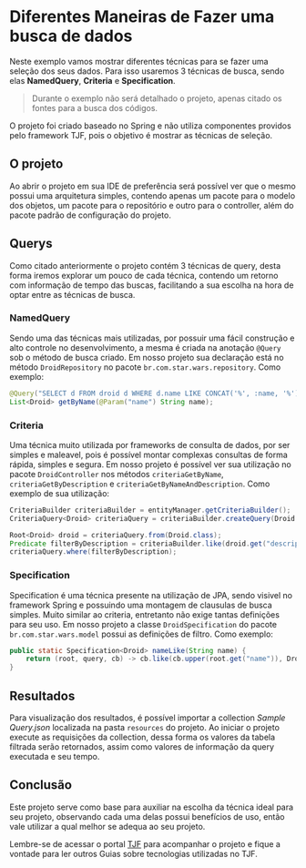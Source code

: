 # Diferentes Maneiras de Fazer uma busca de dados

Neste exemplo vamos mostrar diferentes técnicas para se fazer uma seleção dos seus dados. Para isso usaremos 3 técnicas de busca, sendo elas **NamedQuery**, **Criteria** e **Specification**. 

> Durante o exemplo não será detalhado o projeto, apenas citado os fontes para a busca dos códigos.

O projeto foi criado baseado no Spring e não utiliza componentes providos pelo framework TJF, pois o objetivo é mostrar as técnicas de seleção.

## O projeto

Ao abrir o projeto em sua IDE de preferência será possível ver que o mesmo possui uma arquitetura simples, contendo apenas um pacote para o modelo dos objetos, um pacote para o repositório e outro para o controller, além do pacote padrão de configuração do projeto.

## Querys

Como citado anteriormente o projeto contém 3 técnicas de query, desta forma iremos explorar um pouco de cada técnica, contendo um retorno com informação de tempo das buscas, facilitando a sua escolha na hora de optar entre as técnicas de busca.

### NamedQuery

Sendo uma das técnicas mais utilizadas, por possuir uma fácil construção e alto controle no desenvolvimento, a mesma é criada na anotação `@Query` sob o método de busca criado. Em nosso projeto sua declaração está no método `DroidRepository` no pacote `br.com.star.wars.repository`. Como exemplo:

```java
@Query("SELECT d FROM droid d WHERE d.name LIKE CONCAT('%', :name, '%')")
List<Droid> getByName(@Param("name") String name);
```

### Criteria

Uma técnica muito utilizada por frameworks de consulta de dados, por ser simples e maleavel, pois é possível montar complexas consultas de forma rápida, simples e segura. Em nosso projeto é possível ver sua utilização no pacote `DroidController` nos métodos `criteriaGetByName`, `criteriaGetByDescription` e `criteriaGetByNameAndDescription`. Como exemplo de sua utilização:

```java
CriteriaBuilder criteriaBuilder = entityManager.getCriteriaBuilder();
CriteriaQuery<Droid> criteriaQuery = criteriaBuilder.createQuery(Droid.class);

Root<Droid> droid = criteriaQuery.from(Droid.class);
Predicate filterByDescription = criteriaBuilder.like(droid.get("description"), "%" + description + "%");
criteriaQuery.where(filterByDescription);
```

### Specification

Specification é uma técnica presente na utilização de JPA, sendo visivel no framework Spring e possuindo uma montagem de clausulas de busca simples. Muito similar ao criteria, entretanto não exige tantas definições para seu uso. Em nosso projeto a classe `DroidSpecification` do pacote `br.com.star.wars.model` possui as definições de filtro. Como exemplo:

```java
public static Specification<Droid> nameLike(String name) {
	return (root, query, cb) -> cb.like(cb.upper(root.get("name")), DroiSpecification.likeConstructor(name));
}
```

## Resultados

Para visualização dos resultados, é possível importar a collection *Sample Query.json* localizada na pasta `resources` do projeto. Ao iniciar o projeto execute as requisições da collection, dessa forma os valores da tabela filtrada serão retornados, assim como valores de informação da query executada e seu tempo.

## Conclusão

Este projeto serve como base para auxiliar na escolha da técnica ideal para seu projeto, observando cada uma delas possui benefícios de uso, então vale utilizar a qual melhor se adequa ao seu projeto.

Lembre-se de acessar o portal [TJF](https://tjf.totvs.com.br/) para acompanhar o projeto e fique a vontade para ler outros Guias sobre tecnologias utilizadas no TJF.